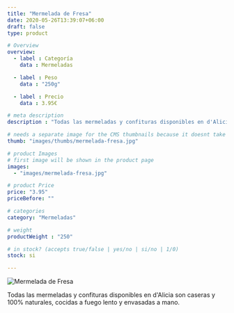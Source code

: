 ```yaml
---
title: "Mermelada de Fresa"
date: 2020-05-26T13:39:07+06:00
draft: false
type: product

# Overview
overview:
  - label : Categoría
    data : Mermeladas

  - label : Peso
    data : "250g"

  - label : Precio
    data : 3.95€

# meta description
description : "Todas las mermeladas y confituras disponibles en d'Alicia son caseras y 100% naturales, cocidas a fuego lento y envasadas a mano. Utilizamos un mínimo de 60% de fruta, azúcar y pectina de manzana. Conseguimos una confitura menos dulce y mas aromática."

# needs a separate image for the CMS thumbnails because it doesnt take arrays (slideshow images)
thumb: "images/thumbs/mermelada-fresa.jpg"

# product Images
# first image will be shown in the product page
images:
  - "images/mermelada-fresa.jpg"

# product Price
price: "3.95"
priceBefore: ""

# categories
category: "Mermeladas"

# weight
productWeight : "250"

# in stock? (accepts true/false | yes/no | si/no | 1/0)
stock: si

---
```

![Mermelada de Fresa](/images/mermelada-fresa.jpg "Mermelada de Fresa")

Todas las mermeladas y confituras disponibles en d'Alicia son caseras y 100% naturales, cocidas a fuego lento y envasadas a mano.
